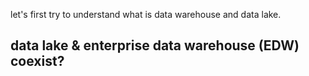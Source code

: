 
let's first try to understand what is data warehouse and data lake. 
## data lake & enterprise data warehouse (EDW) coexist?
<!--stackedit_data:
eyJoaXN0b3J5IjpbLTE3MTkzNjQ5MjAsLTIwOTYyMzg5OCwtOD
A0NTU5MTE2LDU5ODU4MDkxNiwtNjAzMjA0OTQzLDMwOTE5NDAy
Myw5NjkyNjY3NDQsMTgzNzc0NDc4MCwtMTc3MjIyNTcwNCwtMT
Y5NDA4MjU2LC0xNjIwNjY3MzI0LC0yMDI2Nzk1NzEzLC0xNjg5
OTA4OTUyLDQ4Mjc2MzIwLDExODEzMTY0MSwtMTkyNzI1Nzg3MC
wxNjExMTA0MTA1LC0xMTQzMTc2MDY2LDE3NTIzMzA5NTUsLTEz
NDg0ODQ4NDldfQ==
-->